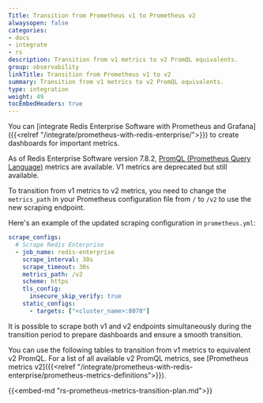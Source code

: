 ```yaml
---
Title: Transition from Prometheus v1 to Prometheus v2
alwaysopen: false
categories:
- docs
- integrate
- rs
description: Transition from v1 metrics to v2 PromQL equivalents.
group: observability
linkTitle: Transition from Prometheus v1 to v2
summary: Transition from v1 metrics to v2 PromQL equivalents.
type: integration
weight: 49
tocEmbedHeaders: true
---
```


You can [integrate Redis Enterprise Software with Prometheus and Grafana]({{<relref "/integrate/prometheus-with-redis-enterprise/">}}) to create dashboards for important metrics.

As of Redis Enterprise Software version 7.8.2, [PromQL (Prometheus Query Language)](https://prometheus.io/docs/prometheus/latest/querying/basics/) metrics are available. V1 metrics are deprecated but still available.

To transition from v1 metrics to v2 metrics, you need to change the `metrics_path` in your Prometheus configuration file from `/` to `/v2` to use the new scraping endpoint.

Here's an example of the updated scraping configuration in `prometheus.yml`:

```yaml
scrape_configs:
  # Scrape Redis Enterprise
  - job_name: redis-enterprise
    scrape_interval: 30s
    scrape_timeout: 30s
    metrics_path: /v2
    scheme: https
    tls_config:
      insecure_skip_verify: true
    static_configs:
      - targets: ["<cluster_name>:8070"]
```

It is possible to scrape both v1 and v2 endpoints simultaneously during the transition period to prepare dashboards and ensure a smooth transition.

You can use the following tables to transition from v1 metrics to equivalent v2 PromQL. For a list of all available v2 PromQL metrics, see [Prometheus metrics v2]({{<relref "/integrate/prometheus-with-redis-enterprise/prometheus-metrics-definitions">}}).

{{<embed-md "rs-prometheus-metrics-transition-plan.md">}}
